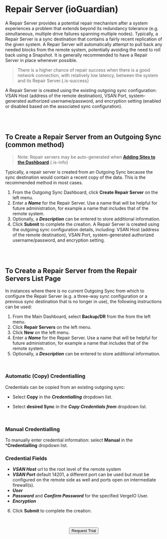 

# Repair Server (ioGuardian)

A Repair Server provides a potential repair mechanism after a system experiences a problem that extends beyond its redundancy tolerance (e.g. simultaneous, multiple drive failures spanning multiple nodes). Typically, a Repair Server is a sync destination that contains a fairly recent replication of the given system. A Repair Server will automatically attempt to pull back any needed blocks from the remote system, potentially avoiding the need to roll back using a Snapshot. It is generally recommended to have a Repair Server in place whenever possible.


> There is a higher chance of repair success when there is a good network connection, with relatively low latency, between the system and its Repair Server.{.is-success}

A Repair Server is created using the existing outgoing sync configuration: VSAN Host (address of the remote destination), VSAN Port, system-generated authorized username/password, and encryption setting (enabled or disabled based on the associated sync configuration).


<br>
<br>


## To Create a Repair Server from an Outgoing Sync (common method)

> Note: Repair servers may be auto-generated when [**Adding Sites to the Dashboard**](/public/ProductGuide/configuringsitesdash-addingsites#Repairserver).{.is-info}

Typically, a repair server is created from an Outgoing Sync because the sync destination would contain a recent copy of the data. This is the recommended method in most cases.

1.  From the Outgoing Sync Dashboard, click **Create Repair Server** on the left menu.
2.  Enter a ***Name*** for the Repair Server. Use a name that will be helpful for future administration, for example a name that includes that of the remote system.
3.  Optionally, a ***Description*** can be entered to store additional information.
4.  Click **Submit** to complete the creation.
A Repair Server is created using the outgoing sync configuration details, including: VSAN Host (address of the remote destination), VSAN Port, system-generated authorized username/password, and encryption setting.

<br>
<br>


## To Create a Repair Server from the Repair Servers List Page
In instances where there is no current Outgoing Sync from which to configure the Repair Server (e.g. a three-way sync configuration or a previous sync destination that is no longer in use), the following instructions can be used:

1.  From the Main Dashboard, select **Backup/DR** from the from the left menu.
2.  Click **Repair Servers** on the left menu.
3.  Click **New** on the left menu.
4.  Enter a ***Name*** for the Repair Server. Use a name that will be helpful for future administration, for example a name that includes that of the remote system.
5.  Optionally, a ***Description*** can be entered to store additional information.

<br>

### Automatic (Copy) Credentialling
Credentials can be copied from an existing outgoing sync:
 - Select **Copy** in the ***Credentialling*** dropdown list.

 - Select **desired Sync** in the ***Copy Credentials from*** dropdown list.

<br>

### Manual Credentialling
To manually enter credential information:
select **Manual** in the ***Credentialling** dropdown list.

### Credential Fields
   -   ***VSAN Host*** url to the root level of the remote system
   -   ***VSAN Port*** default 14201, a different port can be used but must be configured on the remote side as well and ports open on intermediate firewall(s).
   -   ***User***
   -   ***Password*** and ***Confirm Password*** for the specified VergeIO User.
   -   ***Encryption***
6.  Click **Submit** to complete the creation.

<br>

<div style="text-align:center; margin-bottom:5px">

  <a href="https://www.verge.io/test-drive#Demo-Section"><button class="button-cta">Request Trial</button></a>
</div>